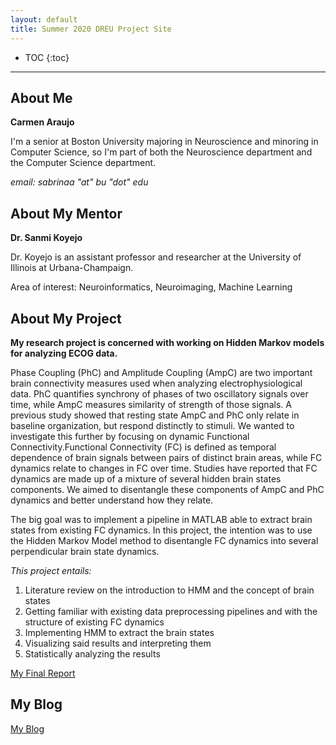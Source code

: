 ```yaml
---
layout: default
title: Summer 2020 DREU Project Site
---
```


* TOC
{:toc}

----

## About Me

  **Carmen Araujo**

  I'm a senior at Boston University majoring in Neuroscience and minoring in Computer Science, so I'm part of both the Neuroscience department and the Computer Science department.

  _email: sabrinaa "at" bu "dot" edu_

## About My Mentor

  **Dr. Sanmi Koyejo**

  Dr. Koyejo is an assistant professor and researcher at the University of Illinois at Urbana-Champaign. 

  Area of interest: Neuroinformatics, Neuroimaging, Machine Learning

## About My Project

**My research project is concerned with working on Hidden Markov models for analyzing ECOG data.**

Phase Coupling (PhC) and Amplitude Coupling (AmpC) are two important brain connectivity measures used when analyzing electrophysiological data. PhC quantifies synchrony of phases of two oscillatory signals over time, while AmpC measures similarity of strength of those signals. 
A previous study showed that resting state AmpC and PhC only relate in baseline organization, but respond distinctly to stimuli. We wanted to investigate this further by focusing on dynamic Functional Connectivity.Functional Connectivity (FC) is defined as temporal dependence of brain signals between pairs of distinct brain areas, while FC dynamics relate to changes in FC over time.
Studies have reported that FC dynamics are made up of a mixture of several hidden brain states components. We aimed to disentangle these components of AmpC and PhC dynamics and better understand how they relate.

The big goal was to implement a pipeline in MATLAB able to extract brain states from existing FC dynamics. In this project, the intention was to use the Hidden Markov Model method to disentangle FC dynamics into several perpendicular brain state dynamics.

_This project entails:_

  1. Literature review on the introduction to HMM and the concept of brain states
  2. Getting familiar with existing data preprocessing pipelines and with the structure of existing FC dynamics
  3. Implementing HMM to extract the brain states
  4. Visualizing said results and interpreting them
  5. Statistically analyzing the results

[My Final Report](files/finalreport.pdf)

## My Blog

[My Blog](blog.html)
